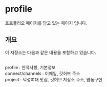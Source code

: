 # profile
포트폴리오 페이지를 담고 있는 페이지 입니다.
<h2>개요</h2>
이 저장소는 다음과 같은 내용을 포함하고 있습니다.<br>
<h2></h2>
profile : 인적사항, 기본정보<br>
connect/channels : 이메일, 깃허브 주소<br>
project : 덕성여대 맛집, 깃허브 저장소 주소, 웹폼구현<br>
